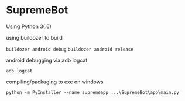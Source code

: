 # SupremeBot

Using Python 3(.6)


using buildozer to build

```buildozer android debug```
```buildozer android release```

android debugging via adb logcat

```adb logcat```

compiling/packaging to exe on windows

``` python -m PyInstaller --name supremeapp ...\SupremeBot\app\main.py ```